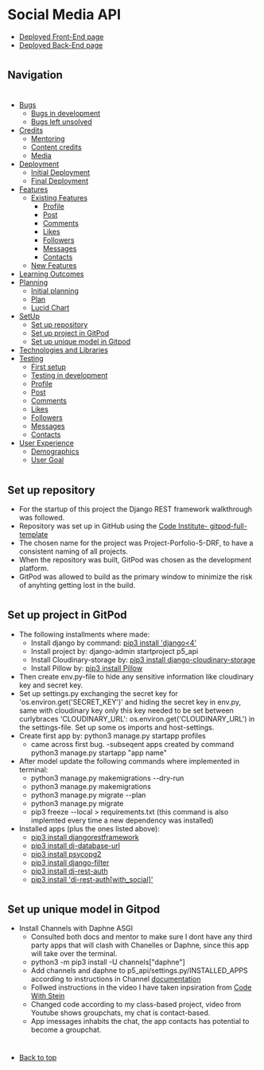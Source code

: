 # Social Media API
* [Deployed Front-End page](https://cozycorner-pp5.herokuapp.com/)
* [Deployed Back-End page](https://portfolio-project-5-drf-api.herokuapp.com/)
#
## Navigation
#
* [Bugs](/bugs.md)
   - [Bugs in development](/bugs.md#bugs-in-development)
   - [Bugs left unsolved](/bugs.md#bugs-left-unsolved)
* [Credits](/README.md#credits)
    - [Mentoring](/README.md#thank-you)
    - [Content credits](/README.md#content-credits)
    - [Media](/README.md#media) 
* [Deployment](/deployment.md)
   - [Initial Deployment](/deployment.md#initial-deployment)
   - [Final Deployment](/deployment.md#final-deployment)
* [Features](/features.md)
   - [Existing Features](/features.md#existing-features)
      - [Profile](/features.md#profile)
      - [Post](/features.md#post)
      - [Comments](/features.md#comments)
      - [Likes](/features.md#likes)
      - [Followers](/features.md#followers)
      - [Messages](/features.md#messages)
      - [Contacts](/features.md#contacts)
   - [New Features](/features.md#new-features)
* [Learning Outcomes](/README.md#learning-outcomes)
* [Planning](/README.md#planning)
   - [Initial planning](/README.md#initial-plan)
   - [Plan](/README.md#plan)
   - [Lucid Chart](/README.md#lucidchart)
* [SetUp](/setup.md)
   - [Set up repository](#set-up-repository)
   - [Set up project in GitPod](#set-up-project-in-gitpod)
   - [Set up unique model in Gitpod](#set-up-unique-model-in-gitpod)
* [Technologies and Libraries](/README.md#technologies-and-libraries)
* [Testing](/testing.md)
    - [First setup](/testing.md#first-setup)
    - [Testing in development](/testing.md#testing-in-development)
    - [Profile](/testing.md#profile)
    - [Post](/testing.md#post)
    - [Comments](/testing.md#comments)
    - [Likes](/testing.md#likes)
    - [Followers](/testing.md#followers)
    - [Messages](/testing.md#messages)
    - [Contacts](/testing.md#contacts)
* [User Experience](/README.md#user-experience-ux)
    - [Demographics](/README.md#demographics)
    - [User Goal](/README.md#user-goals)
#
## Set up repository
- For the startup of this project the Django REST framework walkthrough was followed.
- Repository was set up in GitHub using the [Code Institute- gitpod-full-template](https://github.com/Code-Institute-Org/gitpod-full-template)
- The chosen name for the project was Project-Porfolio-5-DRF, to have a consistent naming of all projects.
- When the repository was built, GitPod was chosen as the development platform.
- GitPod was allowed to build as the primary window to minimize the risk of anyhting getting lost in the build.
#
## Set up project in GitPod
- The following installments where made:
    - Install django by command: [pip3 install 'django<4'](https://www.djangoproject.com/)
    - Install project by: django-admin startproject p5_api
    - Install Cloudinary-storage by: [pip3 install django-cloudinary-storage](https://cloudinary.com/documentation/django_integration)
    - Install Pillow by: [pip3 install Pillow](https://pillow.readthedocs.io/en/stable/)
- Then create env.py-file to hide any sensitive information like cloudinary key and secret key.
- Set up settings.py exchanging the secret key for 'os.environ.get('SECRET_KEY')' and hiding the secret key in env.py,
  same with cloudinary key only this key needed to be set between curlybraces 'CLOUDINARY_URL':  os.environ.get('CLOUDINARY_URL') in the settings-file.
  Set up some os imports and host-settings.
- Create first app by: python3 manage.py startapp profiles
    - came across first bug.
    -subseqent apps created by command python3 manage.py startapp "app name"
- After model update the following commands where implemented in terminal:
   - python3 manage.py makemigrations --dry-run
   - python3 manage.py makemigrations
   - python3 manage.py migrate --plan
   - python3 manage.py migrate
   - pip3 freeze --local > requirements.txt (this command is also implemted every time a new dependency was installed)
- Installed apps (plus the ones listed above):
   - [pip3 install djangorestframework](https://www.django-rest-framework.org/)
   - [pip3 install dj-database-url](https://pypi.org/project/dj-database-url/)
   - [pip3 install psycopg2](https://pypi.org/project/psycopg2/)
   - [pip3 install django-filter](https://django-filter.readthedocs.io/en/stable/)
   - [pip3 install dj-rest-auth](https://dj-rest-auth.readthedocs.io/en/latest/installation.html)
   - [pip3 install 'dj-rest-auth[with_social]'](https://dj-rest-auth.readthedocs.io/en/latest/installation.html#registration-optional)
#
## Set up unique model in Gitpod
- Install Channels with Daphne ASGI
   - Consulted both docs and mentor to make sure I dont have any third party apps that will clash with Chanelles or Daphne, since this app will take over the terminal.
   - python3 -m pip3 install -U channels["daphne"]
   - Add channels and daphne to p5_api/settings.py/INSTALLED_APPS according to instructions in Channel [documentation](https://channels.readthedocs.io/en/latest/index.html)
   - Follwed instructions in the video I have taken inpsiration from [Code With Stein](https://www.youtube.com/watch?v=SF1k_Twr9cg)
   - Changed code according to my class-based project, video from Youtube shows groupchats, my chat is contact-based.
   - App imessages inhabits the chat, the app contacts has potential to become a groupchat.

#
* [Back to top](#)
#